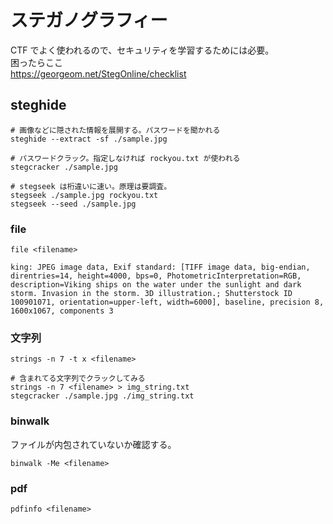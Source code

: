 # ステガノグラフィー

CTF でよく使われるので、セキュリティを学習するためには必要。  
困ったらここ  
https://georgeom.net/StegOnline/checklist

## steghide

```shell
# 画像などに隠された情報を展開する。パスワードを聞かれる
steghide --extract -sf ./sample.jpg

# パスワードクラック。指定しなければ rockyou.txt が使われる
stegcracker ./sample.jpg

# stegseek は桁違いに速い。原理は要調査。
stegseek ./sample.jpg rockyou.txt
stegseek --seed ./sample.jpg
```

### file

```shell
file <filename>

king: JPEG image data, Exif standard: [TIFF image data, big-endian, direntries=14, height=4000, bps=0, PhotometricInterpretation=RGB, description=Viking ships on the water under the sunlight and dark storm. Invasion in the storm. 3D illustration.; Shutterstock ID 100901071, orientation=upper-left, width=6000], baseline, precision 8, 1600x1067, components 3
```

### 文字列

```shell
strings -n 7 -t x <filename>
```

```shell
# 含まれてる文字列でクラックしてみる
strings -n 7 <filename> > img_string.txt
stegcracker ./sample.jpg ./img_string.txt
```

### binwalk

ファイルが内包されていないか確認する。

```shell
binwalk -Me <filename>
```

### pdf

```shell
pdfinfo <filename>
```
